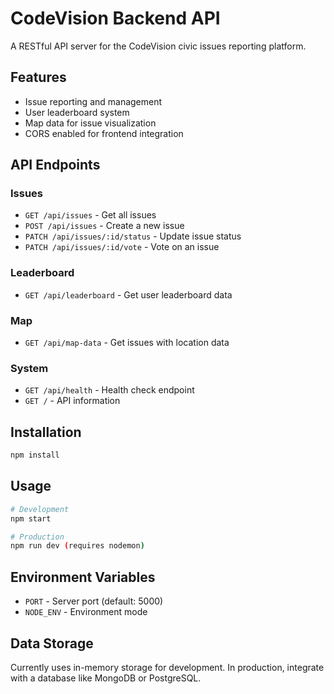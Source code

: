 # CodeVision Backend API

A RESTful API server for the CodeVision civic issues reporting platform.

## Features

- Issue reporting and management
- User leaderboard system
- Map data for issue visualization  
- CORS enabled for frontend integration

## API Endpoints

### Issues
- `GET /api/issues` - Get all issues
- `POST /api/issues` - Create a new issue
- `PATCH /api/issues/:id/status` - Update issue status
- `PATCH /api/issues/:id/vote` - Vote on an issue

### Leaderboard
- `GET /api/leaderboard` - Get user leaderboard data

### Map
- `GET /api/map-data` - Get issues with location data

### System
- `GET /api/health` - Health check endpoint
- `GET /` - API information

## Installation

```bash
npm install
```

## Usage

```bash
# Development
npm start

# Production
npm run dev (requires nodemon)
```

## Environment Variables

- `PORT` - Server port (default: 5000)
- `NODE_ENV` - Environment mode

## Data Storage

Currently uses in-memory storage for development. In production, integrate with a database like MongoDB or PostgreSQL.